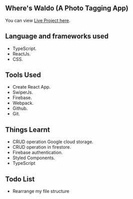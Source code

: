 ## Where's Waldo (A Photo Tagging App)

You can view [Live Project here](https://iamyoungbossy.github.io/where-is-waldo/).

## Language and frameworks used

- TypeScript.
- ReactJs.
- CSS.

## Tools Used

- Create React App.
- SwiperJs.
- Firebase.
- Webpack.
- Github.
- Git.

## Things Learnt

- CRUD operation Google cloud storage.
- CRUD operation in firestore.
- Firebase authentication.
- Styled Components.
- TypeScript

## Todo List

- Rearrange my file structure

